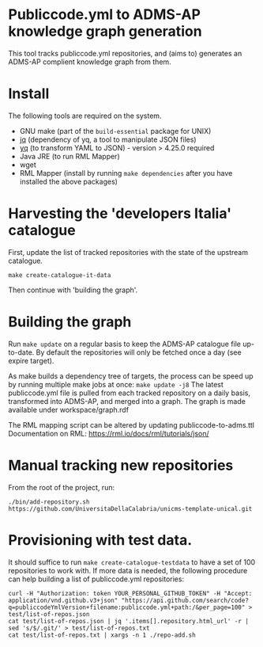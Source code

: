 # Publiccode.yml to ADMS-AP knowledge graph generation
This tool tracks publiccode.yml repositories, and (aims to) generates an ADMS-AP complient knowledge graph from them.

# Install
The following tools are required on the system.

 -  GNU make (part of the `build-essential` package for UNIX)
 -  [jq](https://stedolan.github.io/jq/download/) (dependency of yq, a tool to manipulate JSON files)
 -  [yq](https://github.com/mikefarah/yq) (to transform YAML to JSON) - version > 4.25.0 required
 -  Java JRE (to run RML Mapper)
 -  wget
 -  RML Mapper (install by running `make dependencies` after you have installed the above packages)

# Harvesting the 'developers Italia' catalogue
First, update the list of tracked repositories with the state of the upstream catalogue.
```
make create-catalogue-it-data
```

Then continue with 'building the graph'.

# Building the graph
Run `make update` on a regular basis to keep the ADMS-AP catalogue file up-to-date.
By default the repositories will only be fetched once a day (see expire target).

As make builds a dependency tree of targets, the process can be speed up by running multiple make jobs at once:
`make update -j8`
The latest publiccode.yml file is pulled from each tracked repository on a daily basis, transformed into ADMS-AP, and merged into a graph.
The graph is made available under workspace/graph.rdf

The RML mapping script can be altered by updating publiccode-to-adms.ttl
Documentation on RML: https://rml.io/docs/rml/tutorials/json/

# Manual tracking new repositories
From the root of the project, run:
```
./bin/add-repository.sh https://github.com/UniversitaDellaCalabria/unicms-template-unical.git
```

# Provisioning with test data.
It should suffice to run `make create-catalogue-testdata` to have a set of 100 repositories to work with.
If more data is needed, the following procedure can help building a list of publiccode.yml repositories:
```
curl -H "Authorization: token YOUR_PERSONAL_GITHUB_TOKEN" -H "Accept: application/vnd.github.v3+json" "https://api.github.com/search/code?q=publiccodeYmlVersion+filename:publiccode.yml+path:/&per_page=100" > test/list-of-repos.json
cat test/list-of-repos.json | jq '.items[].repository.html_url' -r | sed 's/$/.git/' > test/list-of-repos.txt
cat test/list-of-repos.txt | xargs -n 1 ./repo-add.sh
```

